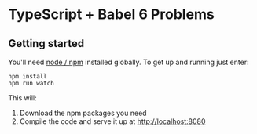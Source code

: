 # TypeScript + Babel 6 Problems

## Getting started

You'll need [node / npm](https://nodejs.org/) installed globally.  To get up and running just enter:

```
npm install
npm run watch
```

This will:

1. Download the npm packages you need
2. Compile the code and serve it up at [http://localhost:8080](http://localhost:8080)
